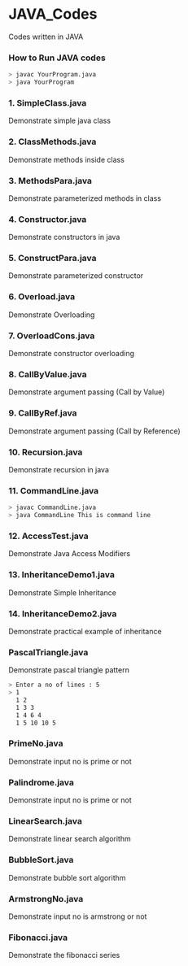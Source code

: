 # JAVA_Codes
 Codes written in JAVA

### How to Run JAVA codes
```sh
> javac YourProgram.java
> java YourProgram
```

### 1. SimpleClass.java
Demonstrate simple java class

### 2. ClassMethods.java
Demonstrate methods inside class

### 3. MethodsPara.java
Demonstrate parameterized methods in class

### 4. Constructor.java
Demonstrate constructors in java

### 5. ConstructPara.java
Demonstrate parameterized constructor

### 6. Overload.java
Demonstrate Overloading

### 7. OverloadCons.java
Demonstrate constructor overloading

### 8. CallByValue.java
Demonstrate argument passing (Call by Value)

### 9. CallByRef.java
Demonstrate argument passing (Call by Reference)

### 10. Recursion.java
Demonstrate recursion in java

### 11. CommandLine.java
```sh
> javac CommandLine.java
> java CommandLine This is command line
```
### 12. AccessTest.java
Demonstrate Java Access Modifiers

### 13. InheritanceDemo1.java
Demonstrate Simple Inheritance

### 14. InheritanceDemo2.java
Demonstrate practical example of inheritance

### PascalTriangle.java
Demonstrate pascal triangle pattern
```sh
> Enter a no of lines : 5
> 1
  1 2
  1 3 3
  1 4 6 4
  1 5 10 10 5
```

### PrimeNo.java
Demonstrate input no is prime or not

### Palindrome.java
Demonstrate input no is prime or not

### LinearSearch.java
Demonstrate linear search algorithm

### BubbleSort.java
Demonstrate bubble sort algorithm

### ArmstrongNo.java
Demonstrate input no is armstrong or not

### Fibonacci.java
Demonstrate the fibonacci series

